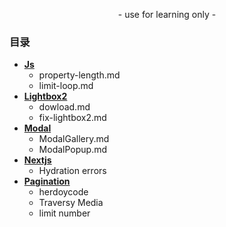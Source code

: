 <p align="center">
    - use for learning only -
</p>

### 目录
- [**Js**](https://github.com/SinsamutQ/fontend/tree/main/Js)
    - property-length.md
    - limit-loop.md
- [**Lightbox2**](https://github.com/SinsamutQ/fontend/tree/main/Lightbox2)
    - dowload.md
    - fix-lightbox2.md
- [**Modal**](https://github.com/SinsamutQ/fontend/tree/main/modal)
    - ModalGallery.md
    - ModalPopup.md
- [**Nextjs**](https://github.com/SinsamutQ/fontend/tree/main/Nextjs)
    - Hydration errors
- [**Pagination**](https://github.com/SinsamutQ/fontend/tree/main/Pagination)
    - herdoycode
    - Traversy Media
    - limit number

